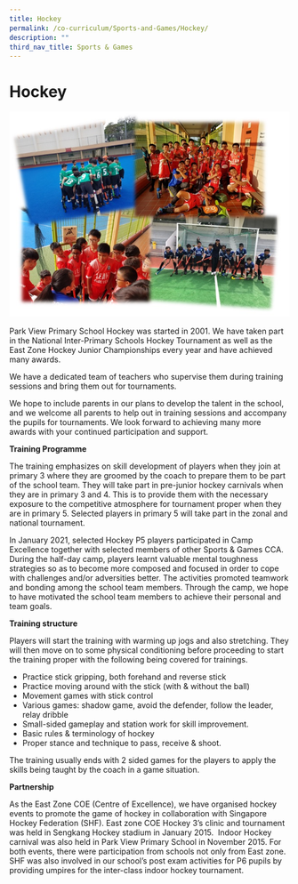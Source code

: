 ```yaml
---
title: Hockey
permalink: /co-curriculum/Sports-and-Games/Hockey/
description: ""
third_nav_title: Sports & Games
---
```

# **Hockey**

![](/images/compile_hockey1.jpg)

Park View Primary School Hockey was started in 2001. We have taken part in the National Inter-Primary Schools Hockey Tournament as well as the East Zone Hockey Junior Championships every year and have achieved many awards.

We have a dedicated team of teachers who supervise them during training sessions and bring them out for tournaments.

We hope to include parents in our plans to develop the talent in the school, and we welcome all parents to help out in training sessions and accompany the pupils for tournaments. We look forward to achieving many more awards with your continued participation and support.


**Training Programme**  
  
The training emphasizes on skill development of players when they join at primary 3 where they are groomed by the coach to prepare them to be part of the school team. They will take part in pre-junior hockey carnivals when they are in primary 3 and 4. This is to provide them with the necessary exposure to the competitive atmosphere for tournament proper when they are in primary 5. Selected players in primary 5 will take part in the zonal and national tournament.

In January 2021, selected Hockey P5 players participated in Camp Excellence together with selected members of other Sports & Games CCA. During the half-day camp, players learnt valuable mental toughness strategies so as to become more composed and focused in order to cope with challenges and/or adversities better. The activities promoted teamwork and bonding among the school team members. Through the camp, we hope to have motivated the school team members to achieve their personal and team goals.


**Training structure**  
  
Players will start the training with warming up jogs and also stretching. They will then move on to some physical conditioning before proceeding to start the training proper with the following being covered for trainings.


* Practice stick gripping, both forehand and reverse stick
* Practice moving around with the stick (with & without the ball)
* Movement games with stick control
* Various games: shadow game, avoid the defender, follow the leader, relay dribble
* Small-sided gameplay and station work for skill improvement. 
* Basic rules & terminology of hockey
* Proper stance and technique to pass, receive & shoot.

The training usually ends with 2 sided games for the players to apply the skills being taught by the coach in a game situation.

**Partnership**  

As the East Zone COE (Centre of Excellence), we have organised hockey events to promote the game of hockey in collaboration with Singapore Hockey Federation (SHF). East zone COE Hockey 3’s clinic and tournament was held in Sengkang Hockey stadium in January 2015.  Indoor Hockey carnival was also held in Park View Primary School in November 2015. For both events, there were participation from schools not only from East zone. SHF was also involved in our school’s post exam activities for P6 pupils by providing umpires for the inter-class indoor hockey tournament.